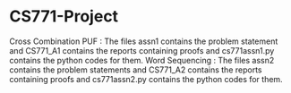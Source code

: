 # CS771-Project
Cross Combination PUF : The files assn1 contains the problem statement and CS771_A1 contains the reports containing proofs and cs771assn1.py contains the python codes for them.
Word Sequencing : The files assn2 contains the problem statements and CS771_A2 contains the reports containing proofs and cs771assn2.py contains the python codes for them.
